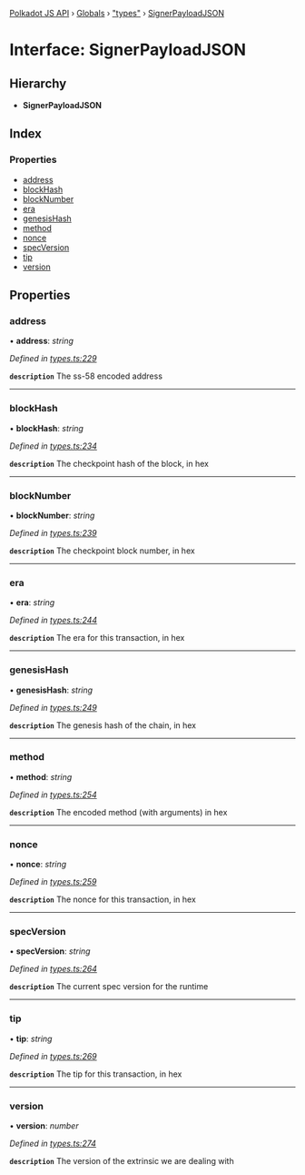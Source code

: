 [Polkadot JS API](../README.md) › [Globals](../globals.md) › ["types"](../modules/_types_.md) › [SignerPayloadJSON](_types_.signerpayloadjson.md)

# Interface: SignerPayloadJSON

## Hierarchy

* **SignerPayloadJSON**

## Index

### Properties

* [address](_types_.signerpayloadjson.md#address)
* [blockHash](_types_.signerpayloadjson.md#blockhash)
* [blockNumber](_types_.signerpayloadjson.md#blocknumber)
* [era](_types_.signerpayloadjson.md#era)
* [genesisHash](_types_.signerpayloadjson.md#genesishash)
* [method](_types_.signerpayloadjson.md#method)
* [nonce](_types_.signerpayloadjson.md#nonce)
* [specVersion](_types_.signerpayloadjson.md#specversion)
* [tip](_types_.signerpayloadjson.md#tip)
* [version](_types_.signerpayloadjson.md#version)

## Properties

###  address

• **address**: *string*

*Defined in [types.ts:229](https://github.com/polkadot-js/api/blob/32c4aa3/packages/types/src/types.ts#L229)*

**`description`** The ss-58 encoded address

___

###  blockHash

• **blockHash**: *string*

*Defined in [types.ts:234](https://github.com/polkadot-js/api/blob/32c4aa3/packages/types/src/types.ts#L234)*

**`description`** The checkpoint hash of the block, in hex

___

###  blockNumber

• **blockNumber**: *string*

*Defined in [types.ts:239](https://github.com/polkadot-js/api/blob/32c4aa3/packages/types/src/types.ts#L239)*

**`description`** The checkpoint block number, in hex

___

###  era

• **era**: *string*

*Defined in [types.ts:244](https://github.com/polkadot-js/api/blob/32c4aa3/packages/types/src/types.ts#L244)*

**`description`** The era for this transaction, in hex

___

###  genesisHash

• **genesisHash**: *string*

*Defined in [types.ts:249](https://github.com/polkadot-js/api/blob/32c4aa3/packages/types/src/types.ts#L249)*

**`description`** The genesis hash of the chain, in hex

___

###  method

• **method**: *string*

*Defined in [types.ts:254](https://github.com/polkadot-js/api/blob/32c4aa3/packages/types/src/types.ts#L254)*

**`description`** The encoded method (with arguments) in hex

___

###  nonce

• **nonce**: *string*

*Defined in [types.ts:259](https://github.com/polkadot-js/api/blob/32c4aa3/packages/types/src/types.ts#L259)*

**`description`** The nonce for this transaction, in hex

___

###  specVersion

• **specVersion**: *string*

*Defined in [types.ts:264](https://github.com/polkadot-js/api/blob/32c4aa3/packages/types/src/types.ts#L264)*

**`description`** The current spec version for  the runtime

___

###  tip

• **tip**: *string*

*Defined in [types.ts:269](https://github.com/polkadot-js/api/blob/32c4aa3/packages/types/src/types.ts#L269)*

**`description`** The tip for this transaction, in hex

___

###  version

• **version**: *number*

*Defined in [types.ts:274](https://github.com/polkadot-js/api/blob/32c4aa3/packages/types/src/types.ts#L274)*

**`description`** The version of the extrinsic we are dealing with
